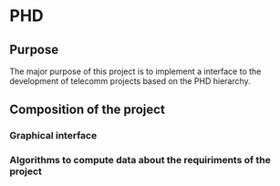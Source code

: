 # PHD

## Purpose

The major purpose of this project is to implement a interface to the development of telecomm projects based on the PHD hierarchy. 

## Composition of the project

### Graphical interface

### Algorithms to compute data about the requiriments of the project


